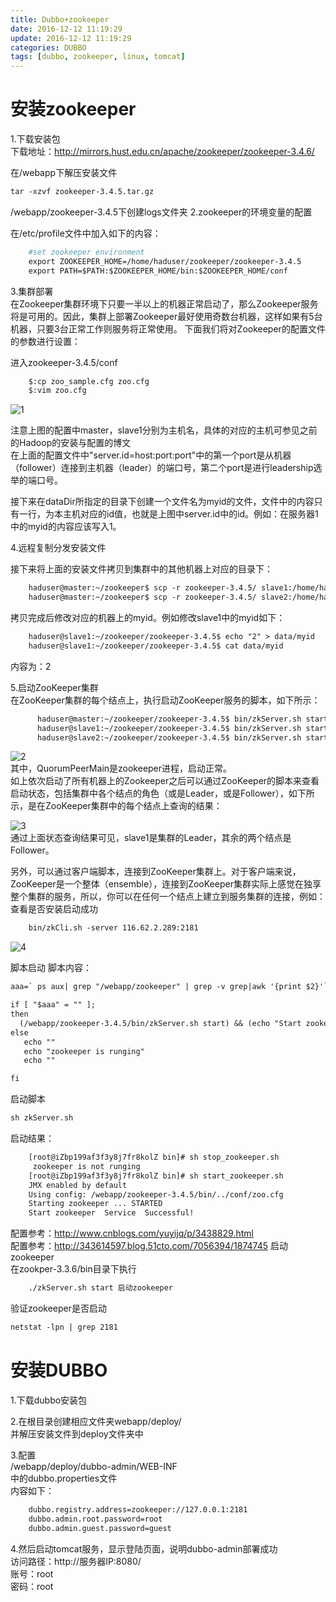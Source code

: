 ```yaml
---
title: Dubbo+zookeeper
date: 2016-12-12 11:19:29
update: 2016-12-12 11:19:29
categories: DUBBO
tags: [dubbo, zookeeper, linux, tomcat]
---
```

 
# 安装zookeeper

1.下载安装包  
下载地址：http://mirrors.hust.edu.cn/apache/zookeeper/zookeeper-3.4.6/
<!-- more -->
在/webapp下解压安装文件
```apache
tar -xzvf zookeeper-3.4.5.tar.gz
```
/webapp/zookeeper-3.4.5下创建logs文件夹
2.zookeeper的环境变量的配置  

在/etc/profile文件中加入如下的内容：  
	
```apache
	#set zookeeper environment
	export ZOOKEEPER_HOME=/home/haduser/zookeeper/zookeeper-3.4.5
	export PATH=$PATH:$ZOOKEEPER_HOME/bin:$ZOOKEEPER_HOME/conf
```
3.集群部署  
	在Zookeeper集群环境下只要一半以上的机器正常启动了，那么Zookeeper服务将是可用的。因此，集群上部署Zookeeper最好使用奇数台机器，这样如果有5台机器，只要3台正常工作则服务将正常使用。
下面我们将对Zookeeper的配置文件的参数进行设置：

进入zookeeper-3.4.5/conf
	
```apache
	$:cp zoo_sample.cfg zoo.cfg
	$:vim zoo.cfg	
```
	
	
![1](https://volc1612.gitee.io/blog/images/DUBBO+ZOOKEEPER/1.png)

注意上图的配置中master，slave1分别为主机名，具体的对应的主机可参见之前的Hadoop的安装与配置的博文  
在上面的配置文件中"server.id=host:port:port"中的第一个port是从机器（follower）连接到主机器（leader）的端口号，第二个port是进行leadership选举的端口号。  

接下来在dataDir所指定的目录下创建一个文件名为myid的文件，文件中的内容只有一行，为本主机对应的id值，也就是上图中server.id中的id。例如：在服务器1中的myid的内容应该写入1。

4.远程复制分发安装文件  

接下来将上面的安装文件拷贝到集群中的其他机器上对应的目录下：  
```apache
	haduser@master:~/zookeeper$ scp -r zookeeper-3.4.5/ slave1:/home/haduser/zookeeper/zookeeper-3.4.5  
	haduser@master:~/zookeeper$ scp -r zookeeper-3.4.5/ slave2:/home/haduser/zookeeper/zookeeper-3.4.5  
```
拷贝完成后修改对应的机器上的myid。例如修改slave1中的myid如下：  
```apache
	haduser@slave1:~/zookeeper/zookeeper-3.4.5$ echo "2" > data/myid  
	haduser@slave1:~/zookeeper/zookeeper-3.4.5$ cat data/myid  
```
内容为：2    

	
	
5.启动ZooKeeper集群  
	在ZooKeeper集群的每个结点上，执行启动ZooKeeper服务的脚本，如下所示： 
```apache	
	  haduser@master:~/zookeeper/zookeeper-3.4.5$ bin/zkServer.sh start
	  haduser@slave1:~/zookeeper/zookeeper-3.4.5$ bin/zkServer.sh start
	  haduser@slave2:~/zookeeper/zookeeper-3.4.5$ bin/zkServer.sh start
```
![2](https://volc1612.gitee.io/blog/images/DUBBO+ZOOKEEPER/2.png)  
其中，QuorumPeerMain是zookeeper进程，启动正常。  
如上依次启动了所有机器上的Zookeeper之后可以通过ZooKeeper的脚本来查看启动状态，包括集群中各个结点的角色（或是Leader，或是Follower），如下所示，是在ZooKeeper集群中的每个结点上查询的结果：
	
![3](https://volc1612.gitee.io/blog/images/DUBBO+ZOOKEEPER/3.png)  
通过上面状态查询结果可见，slave1是集群的Leader，其余的两个结点是Follower。  

另外，可以通过客户端脚本，连接到ZooKeeper集群上。对于客户端来说，ZooKeeper是一个整体（ensemble），连接到ZooKeeper集群实际上感觉在独享整个集群的服务，所以，你可以在任何一个结点上建立到服务集群的连接，例如：
查看是否安装启动成功  
```apache
	bin/zkCli.sh -server 116.62.2.289:2181
```
![4](https://volc1612.gitee.io/blog/images/DUBBO+ZOOKEEPER/4.png) 

脚本启动
脚本内容：
```apache
aaa=` ps aux| grep "/webapp/zookeeper" | grep -v grep|awk '{print $2}'`

if [ "$aaa" = "" ];
then
  (/webapp/zookeeper-3.4.5/bin/zkServer.sh start) && (echo "Start zookeeper  Service  Successful!") || (echo "Start zookeeper Service Fault")
else
   echo ""
   echo "zookeeper is runging"
   echo ""

fi

```
启动脚本
```apache
sh zkServer.sh
```

启动结果：
```apache
	[root@iZbp199af3f3y8j7fr8kolZ bin]# sh stop_zookeeper.sh 
	 zookeeper is not runging 
	[root@iZbp199af3f3y8j7fr8kolZ bin]# sh start_zookeeper.sh 
	JMX enabled by default
	Using config: /webapp/zookeeper-3.4.5/bin/../conf/zoo.cfg
	Starting zookeeper ... STARTED
	Start zookeeper  Service  Successful!
```

配置参考：http://www.cnblogs.com/yuyijq/p/3438829.html  
配置参考：http://343614597.blog.51cto.com/7056394/1874745 
启动zookeeper  
	在zookper-3.3.6/bin目录下执行  
```apache
	./zkServer.sh start 启动zookeeper  
```
验证zookeeper是否启动  
```apache
netstat -lpn | grep 2181  
```
# 安装DUBBO  

1.下载dubbo安装包  

2.在根目录创建相应文件夹webapp/deploy/  
并解压安装文件到deploy文件夹中  
	
3.配置  
	/webapp/deploy/dubbo-admin/WEB-INF  
	中的dubbo.properties文件  
	内容如下：  
```apache
	dubbo.registry.address=zookeeper://127.0.0.1:2181  
	dubbo.admin.root.password=root  
	dubbo.admin.guest.password=guest  
```
	
4.然后启动tomcat服务，显示登陆页面，说明dubbo-admin部署成功  
	访问路径：http://服务器IP:8080/  
	账号：root  
	密码：root  
	
